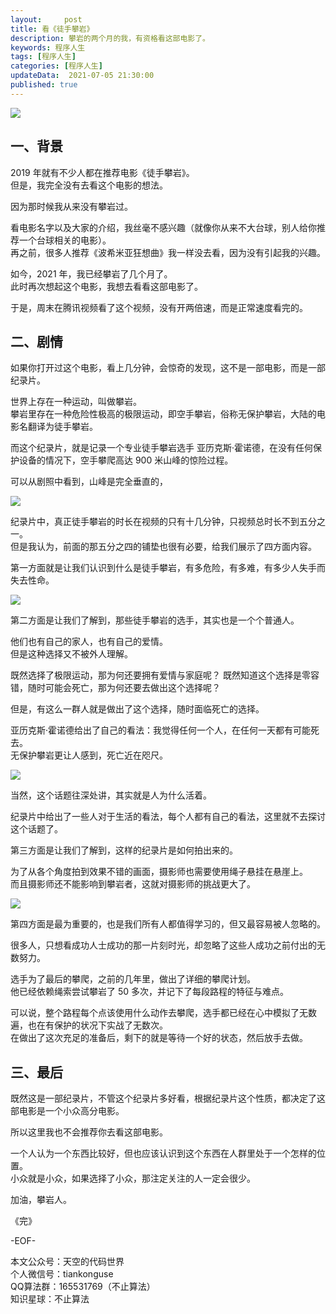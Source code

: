 ```yaml
---   
layout:     post  
title: 看《徒手攀岩》  
description: 攀岩的两个月的我，有资格看这部电影了。   
keywords: 程序人生  
tags: [程序人生]    
categories: [程序人生]  
updateData:  2021-07-05 21:30:00  
published: true  
---  
```



![](//res.tiankonguse.com/images/2021/07/05/001.png)  


## 一、背景  


2019 年就有不少人都在推荐电影《徒手攀岩》。  
但是，我完全没有去看这个电影的想法。  


因为那时候我从来没有攀岩过。  


看电影名字以及大家的介绍，我丝毫不感兴趣（就像你从来不大台球，别人给你推荐一个台球相关的电影）。  
再之前，很多人推荐《波希米亚狂想曲》我一样没去看，因为没有引起我的兴趣。  


如今，2021 年，我已经攀岩了几个月了。  
此时再次想起这个电影，我想去看看这部电影了。  


于是，周末在腾讯视频看了这个视频，没有开两倍速，而是正常速度看完的。  


## 二、剧情  


如果你打开过这个电影，看上几分钟，会惊奇的发现，这不是一部电影，而是一部纪录片。  


世界上存在一种运动，叫做攀岩。  
攀岩里存在一种危险性极高的极限运动，即空手攀岩，俗称无保护攀岩，大陆的电影名翻译为徒手攀岩。  


而这个纪录片，就是记录一个专业徒手攀岩选手 亚历克斯·霍诺德，在没有任何保护设备的情况下，空手攀爬高达 900 米山峰的惊险过程。  


可以从剧照中看到，山峰是完全垂直的，


![](//res.tiankonguse.com/images/2021/07/05/002.png)  



纪录片中，真正徒手攀岩的时长在视频的只有十几分钟，只视频总时长不到五分之一。  
但是我认为，前面的那五分之四的铺垫也很有必要，给我们展示了四方面内容。  



第一方面就是让我们认识到什么是徒手攀岩，有多危险，有多难，有多少人失手而失去性命。  



![](//res.tiankonguse.com/images/2021/07/05/003.png)  



第二方面是让我们了解到，那些徒手攀岩的选手，其实也是一个个普通人。  


他们也有自己的家人，也有自己的爱情。  
但是这种选择又不被外人理解。


既然选择了极限运动，那为何还要拥有爱情与家庭呢？
既然知道这个选择是零容错，随时可能会死亡，那为何还要去做出这个选择呢？    


但是，有这么一群人就是做出了这个选择，随时面临死亡的选择。  


亚历克斯·霍诺德给出了自己的看法：我觉得任何一个人，在任何一天都有可能死去。  
无保护攀岩更让人感到，死亡近在咫尺。  


![](//res.tiankonguse.com/images/2021/07/05/004.png)  



当然，这个话题往深处讲，其实就是人为什么活着。  


纪录片中给出了一些人对于生活的看法，每个人都有自己的看法，这里就不去探讨这个话题了。  



第三方面是让我们了解到，这样的纪录片是如何拍出来的。  


为了从各个角度拍到效果不错的画面，摄影师也需要使用绳子悬挂在悬崖上。  
而且摄影师还不能影响到攀岩者，这就对摄影师的挑战更大了。  


![](//res.tiankonguse.com/images/2021/07/05/005.png)  



第四方面是最为重要的，也是我们所有人都值得学习的，但又最容易被人忽略的。  


很多人，只想看成功人士成功的那一片刻时光，却忽略了这些人成功之前付出的无数努力。  



选手为了最后的攀爬，之前的几年里，做出了详细的攀爬计划。  
他已经依赖绳索尝试攀岩了 50 多次，并记下了每段路程的特征与难点。  


可以说，整个路程每个点该使用什么动作去攀爬，选手都已经在心中模拟了无数遍，也在有保护的状况下实战了无数次。  
在做出了这次充足的准备后，剩下的就是等待一个好的状态，然后放手去做。  



## 三、最后  


既然这是一部纪录片，不管这个纪录片多好看，根据纪录片这个性质，都决定了这部电影是一个小众高分电影。  


所以这里我也不会推荐你去看这部电影。  


一个人认为一个东西比较好，但也应该认识到这个东西在人群里处于一个怎样的位置。  ​​​  
小众就是小众，如果选择了小众，那注定关注的人一定会很少。  



加油，攀岩人。  


《完》  


-EOF-  



本文公众号：天空的代码世界  
个人微信号：tiankonguse  
QQ算法群：165531769（不止算法）  
知识星球：不止算法  

